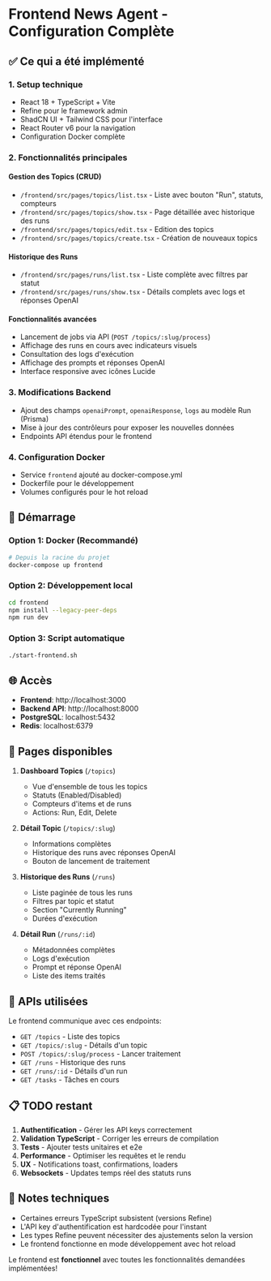 # Frontend News Agent - Configuration Complète

## ✅ Ce qui a été implémenté

### 1. **Setup technique**
- React 18 + TypeScript + Vite
- Refine pour le framework admin
- ShadCN UI + Tailwind CSS pour l'interface
- React Router v6 pour la navigation
- Configuration Docker complète

### 2. **Fonctionnalités principales**

#### **Gestion des Topics (CRUD)**
- `/frontend/src/pages/topics/list.tsx` - Liste avec bouton "Run", statuts, compteurs
- `/frontend/src/pages/topics/show.tsx` - Page détaillée avec historique des runs
- `/frontend/src/pages/topics/edit.tsx` - Edition des topics
- `/frontend/src/pages/topics/create.tsx` - Création de nouveaux topics

#### **Historique des Runs** 
- `/frontend/src/pages/runs/list.tsx` - Liste complète avec filtres par statut
- `/frontend/src/pages/runs/show.tsx` - Détails complets avec logs et réponses OpenAI

#### **Fonctionnalités avancées**
- Lancement de jobs via API (`POST /topics/:slug/process`)
- Affichage des runs en cours avec indicateurs visuels
- Consultation des logs d'exécution
- Affichage des prompts et réponses OpenAI
- Interface responsive avec icônes Lucide

### 3. **Modifications Backend**
- Ajout des champs `openaiPrompt`, `openaiResponse`, `logs` au modèle Run (Prisma)
- Mise à jour des contrôleurs pour exposer les nouvelles données
- Endpoints API étendus pour le frontend

### 4. **Configuration Docker**
- Service `frontend` ajouté au docker-compose.yml
- Dockerfile pour le développement
- Volumes configurés pour le hot reload

## 🚀 Démarrage

### Option 1: Docker (Recommandé)
```bash
# Depuis la racine du projet
docker-compose up frontend
```

### Option 2: Développement local
```bash
cd frontend
npm install --legacy-peer-deps
npm run dev
```

### Option 3: Script automatique
```bash
./start-frontend.sh
```

## 🌐 Accès

- **Frontend**: http://localhost:3000
- **Backend API**: http://localhost:8000
- **PostgreSQL**: localhost:5432
- **Redis**: localhost:6379

## 📱 Pages disponibles

1. **Dashboard Topics** (`/topics`)
   - Vue d'ensemble de tous les topics
   - Statuts (Enabled/Disabled)
   - Compteurs d'items et de runs
   - Actions: Run, Edit, Delete

2. **Détail Topic** (`/topics/:slug`)
   - Informations complètes
   - Historique des runs avec réponses OpenAI
   - Bouton de lancement de traitement

3. **Historique des Runs** (`/runs`) 
   - Liste paginée de tous les runs
   - Filtres par topic et statut
   - Section "Currently Running"
   - Durées d'exécution

4. **Détail Run** (`/runs/:id`)
   - Métadonnées complètes
   - Logs d'exécution
   - Prompt et réponse OpenAI
   - Liste des items traités

## 🔧 APIs utilisées

Le frontend communique avec ces endpoints:

- `GET /topics` - Liste des topics
- `GET /topics/:slug` - Détails d'un topic  
- `POST /topics/:slug/process` - Lancer traitement
- `GET /runs` - Historique des runs
- `GET /runs/:id` - Détails d'un run
- `GET /tasks` - Tâches en cours

## 📋 TODO restant

1. **Authentification** - Gérer les API keys correctement
2. **Validation TypeScript** - Corriger les erreurs de compilation
3. **Tests** - Ajouter tests unitaires et e2e  
4. **Performance** - Optimiser les requêtes et le rendu
5. **UX** - Notifications toast, confirmations, loaders
6. **Websockets** - Updates temps réel des statuts runs

## 🐛 Notes techniques

- Certaines erreurs TypeScript subsistent (versions Refine)
- L'API key d'authentification est hardcodée pour l'instant
- Les types Refine peuvent nécessiter des ajustements selon la version
- Le frontend fonctionne en mode développement avec hot reload

Le frontend est **fonctionnel** avec toutes les fonctionnalités demandées implémentées!